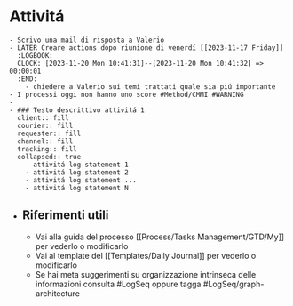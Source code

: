 # Attivitá
	- Scrivo una mail di risposta a Valerio
	- LATER Creare actions dopo riunione di venerdí [[2023-11-17 Friday]]
	  :LOGBOOK:
	  CLOCK: [2023-11-20 Mon 10:41:31]--[2023-11-20 Mon 10:41:32] =>  00:00:01
	  :END:
		- chiedere a Valerio sui temi trattati quale sia piú importante
	- I processi oggi non hanno uno score #Method/CMMI #WARNING
	-
	- ### Testo descrittivo attivitá 1
	  client:: fill
	  courier:: fill
	  requester:: fill
	  channel:: fill
	  tracking:: fill
	  collapsed:: true
		- attivitá log statement 1
		- attivitá log statement 2
		- attivitá log statement ...
		- attivitá log statement N
- ## Riferimenti utili
	- Vai alla guida del processo [[Process/Tasks Management/GTD/My]] per vederlo o modificarlo
	- Vai al template del [[Templates/Daily Journal]] per vederlo o modificarlo
	- Se hai meta suggerimenti su organizzazione intrinseca delle informazioni consulta #LogSeq oppure tagga #LogSeq/graph-architecture